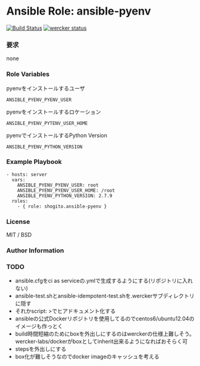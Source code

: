 # Ansible Role: ansible-pyenv

[![Build Status](https://travis-ci.org/shogito/ansible-pyenv.svg?branch=master)](https://travis-ci.org/shogito/ansible-pyenv)
[![wercker status](https://app.wercker.com/status/4e08a3a5894734f295ad5a1c242951dc/m "wercker status")](https://app.wercker.com/project/bykey/4e08a3a5894734f295ad5a1c242951dc)
### 要求
none

### Role Variables
pyenvをインストールするユーザ
```
ANSIBLE_PYENV_PYENV_USER
```
pyenvをインストールするロケーション
```
ANSIBLE_PYENV_PYTENV_USER_HOME
```
pyenvでインストールするPython Version
```
ANSIBLE_PYENV_PYTHON_VERSION
```

### Example Playbook
```
- hosts: server
  vars:
    ANSIBLE_PYENV_PYENV_USER: root
    ANSIBLE_PYENV_PYENV_USER_HOME: /root 
    ANSIBLE_PYENV_PYTHON_VERSION: 2.7.9
  roles:
    - { role: shogito.ansible-pyenv }
```

### License
MIT / BSD

### Author Information


### TODO
* ansible.cfgをci as serviceの.ymlで生成するようにする(リポジトリに入れない)
* ansible-test.shとansible-idempotent-test.shを.werckerサブディレクトリに隠す
* それかscript: >でヒアドキュメント化する
* ansibleの公式Dockerリポジトリを使用してるのでcentos6/ubuntu12.04のイメージも作っとく
* build時間短縮のためにboxを外出しにするのはwerckerの仕様上難しそう。wercker-labs/dockerがboxとしてinherit出来るようになればおそらく可
* stepsを外出しにする
* box化が難しそうなのでdocker imageのキャッシュを考える

